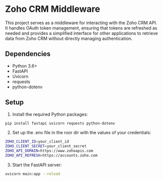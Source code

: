 # Zoho CRM Middleware

This project serves as a middleware for interacting with the Zoho CRM API. It handles OAuth token management, ensuring that tokens are refreshed as needed and provides a simplified interface for other applications to retrieve data from Zoho CRM without directly managing authentication.

## Dependencies

- Python 3.6+
- FastAPI
- Uvicorn
- requests
- python-dotenv

## Setup

1. Install the required Python packages:

```bash
pip install fastapi uvicorn requests python-dotenv
```

2. Set up the .env file in the roor dir with the values of your credentials:
``` bash
ZOHO_CLIENT_ID=your_client_id
ZOHO_CLIENT_SECRET=your_client_secret
ZOHO_API_DOMAIN=https://www.zohoapis.com
ZOHO_API_REFRESH=https://accounts.zoho.com
```

3. Start the FastAPI server:
```bash
uvicorn main:app --reload
```
